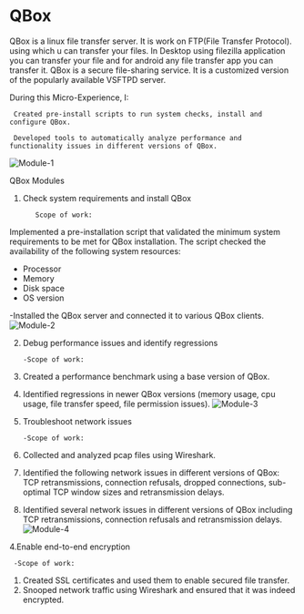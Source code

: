# QBox

QBox is a linux file transfer server. It is work on FTP(File Transfer Protocol). using which u can transfer your files.
In Desktop using filezilla application you can transfer your file and for android any file transfer app you can transfer it.
QBox is a secure file-sharing service. It is a customized version of the popularly available VSFTPD server.

During this Micro-Experience, I:

     Created pre-install scripts to run system checks, install and configure QBox.

     Developed tools to automatically analyze performance and functionality issues in different versions of QBox.
     
![Module-1](https://user-images.githubusercontent.com/52848980/88693642-28fac000-d11d-11ea-9c0c-5de342077e68.png)

QBox Modules

1. Check system requirements and install QBox
          
          Scope of work:
 
Implemented a pre-installation script that validated the minimum system requirements to be met for QBox installation. The script checked the availability of the following system resources:

- Processor
- Memory
- Disk space
- OS version

-Installed the QBox server and connected it to various QBox clients.
![Module-2](https://user-images.githubusercontent.com/52848980/88693649-2bf5b080-d11d-11ea-9ae4-6aba4820d67d.jpg)

2. Debug performance issues and identify regressions

       -Scope of work:

1. Created a performance benchmark using a base version of QBox.
2. Identified regressions in newer QBox versions (memory usage, cpu usage, file transfer speed, file permission issues).
![Module-3](https://user-images.githubusercontent.com/52848980/88693660-2ef0a100-d11d-11ea-8c11-cff185833823.jpg)

3. Troubleshoot network issues

       -Scope of work:

1. Collected and analyzed pcap files using Wireshark.
2. Identified the following network issues in different versions of QBox: TCP retransmissions, connection refusals, dropped connections, sub-optimal TCP window sizes and retransmission delays.
3. Identified several network issues in different versions of QBox including TCP retransmissions, connection refusals and retransmission delays.
![Module-4](https://user-images.githubusercontent.com/52848980/88693670-31eb9180-d11d-11ea-806e-54b4225b1142.jpg)

4.Enable end-to-end encryption
  
     -Scope of work:

1. Created SSL certificates and used them to enable secured file transfer.
2. Snooped network traffic using Wireshark and ensured that it was indeed encrypted.
